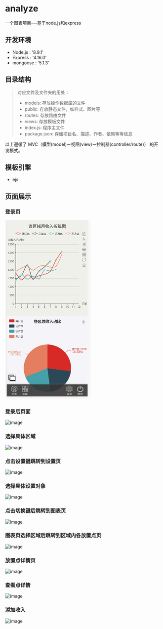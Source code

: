 # analyze
一个图表项目---基于node.js和express
## 开发环境
- Node.js : '8.9.1'
- Express : '4.16.0'
- mongoose : '5.1.3'
## 目录结构
> 对应文件及文件夹的用处：
> - models: 存放操作数据库的文件
> - public: 存放静态文件，如样式、图片等
> - routes: 存放路由文件
> - views: 存放模板文件
> - index.js: 程序主文件
> - package.json: 存储项目名、描述、作者、依赖等等信息
>   
以上遵循了 MVC（模型(model)－视图(view)－控制器(controller/route)） 的开发模式。
## 模板引擎
- ejs
## 页面展示
### 登录页
![](./analyze/public/images/1.PNG)
### 登录后页面
![image](https://github.com/gitcai2009/analyze/tree/master/analyze/public/images/2.png)
### 选择具体区域
![image](https://github.com/gitcai2009/analyze/tree/master/analyze/public/images/3.png)
### 点击设置键跳转到设置页
![image](https://github.com/gitcai2009/analyze/tree/master/analyze/public/images/4.png)
### 选择具体设置对象
![image](https://github.com/gitcai2009/analyze/tree/master/analyze/public/images/5.png)
### 点击切换键后跳转到图表页
![image](https://github.com/gitcai2009/analyze/tree/master/analyze/public/images/1.png)
### 图表页选择区域后跳转到区域内各放置点页
![image](https://github.com/gitcai2009/analyze/tree/master/analyze/public/images/6.png)
### 放置点详情页
![image](https://github.com/gitcai2009/analyze/tree/master/analyze/public/images/7.png)
### 查看点详情
![image](https://github.com/gitcai2009/analyze/tree/master/analyze/public/images/8.png)
### 添加收入
![image](https://github.com/gitcai2009/analyze/tree/master/analyze/public/images/9.png)
